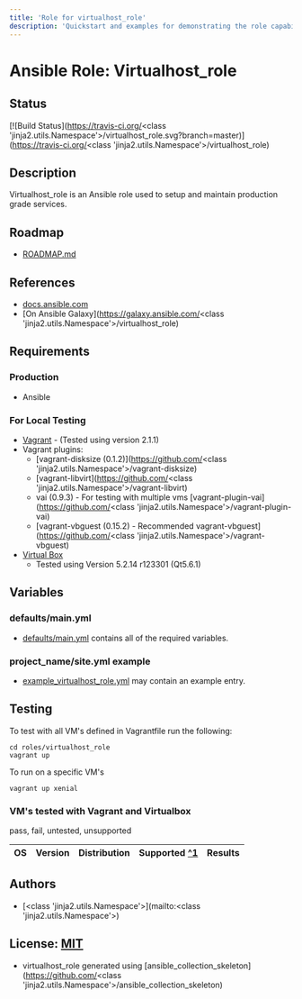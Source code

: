 ```yaml
---
title: 'Role for virtualhost_role'
description: 'Quickstart and examples for demonstrating the role capabilities.'
---
```


# Ansible Role: Virtualhost_role

## Status

[![Build Status](https://travis-ci.org/<class 'jinja2.utils.Namespace'>/virtualhost_role.svg?branch=master)](https://travis-ci.org/<class 'jinja2.utils.Namespace'>/virtualhost_role)

## Description

Virtualhost_role is an Ansible role used to setup and maintain production grade services.

## Roadmap

* [ROADMAP.md](ROADMAP.md)

## References

* [docs.ansible.com](https://docs.ansible.com/)
* [On Ansible Galaxy](https://galaxy.ansible.com/<class 'jinja2.utils.Namespace'>/virtualhost_role)

## Requirements

### Production

* Ansible

### For Local Testing

* [Vagrant](https://www.vagrantup.com/) - (Tested using version 2.1.1)
* Vagrant plugins:
  * [vagrant-disksize (0.1.2)](https://github.com/<class 'jinja2.utils.Namespace'>/vagrant-disksize)
  * [vagrant-libvirt](https://github.com/<class 'jinja2.utils.Namespace'>/vagrant-libvirt)
  * vai (0.9.3) - For testing with multiple vms [vagrant-plugin-vai](https://github.com/<class 'jinja2.utils.Namespace'>/vagrant-plugin-vai)
  * [vagrant-vbguest (0.15.2) - Recommended vagrant-vbguest](https://github.com/<class 'jinja2.utils.Namespace'>/vagrant-vbguest)
* [Virtual Box](https://www.virtualbox.org/)
  * Tested using Version 5.2.14 r123301 (Qt5.6.1)

## Variables

### defaults/main.yml

* [defaults/main.yml](defaults/main.yml) contains all of the required variables.

### project_name/site.yml example

* [example_virtualhost_role.yml](files/example_site.yml) may contain an example entry.

## Testing

To test with all VM's defined in Vagrantfile run the following:

```shell
cd roles/virtualhost_role
vagrant up
```

To run on a specific VM's
```shell
vagrant up xenial
```

### VM's tested with Vagrant and Virtualbox

pass, fail, untested, unsupported


| OS | Version | Distribution | Supported [^1](#) | Results  |
| :--- | :---: | :---: | :---: | :---: |


## Authors

- [<class 'jinja2.utils.Namespace'>](mailto:<class 'jinja2.utils.Namespace'>)

## License: [MIT](https://tldrlegal.com/license/mit-license)

* virtualhost_role generated using [ansible_collection_skeleton](https://github.com/<class 'jinja2.utils.Namespace'>/ansible_collection_skeleton)